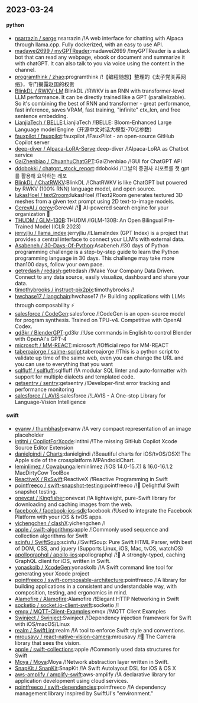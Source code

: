 ## 2023-03-24

#### python
* [nsarrazin / serge](https://github.com/nsarrazin/serge):nsarrazin /!A web interface for chatting with Alpaca through llama.cpp. Fully dockerized, with an easy to use API.
* [madawei2699 / myGPTReader](https://github.com/madawei2699/myGPTReader):madawei2699 /!myGPTReader is a slack bot that can read any webpage, ebook or document and summarize it with chatGPT. It can also talk to you via voice using the content in the channel.
* [programthink / zhao](https://github.com/programthink/zhao):programthink /!【编程随想】整理的《太子党关系网络》，专门揭露赵国的权贵
* [BlinkDL / RWKV-LM](https://github.com/BlinkDL/RWKV-LM):BlinkDL /!RWKV is an RNN with transformer-level LLM performance. It can be directly trained like a GPT (parallelizable). So it's combining the best of RNN and transformer - great performance, fast inference, saves VRAM, fast training, "infinite" ctx_len, and free sentence embedding.
* [LianjiaTech / BELLE](https://github.com/LianjiaTech/BELLE):LianjiaTech /!BELLE: Bloom-Enhanced Large Language model Engine（开源中文对话大模型-70亿参数）
* [fauxpilot / fauxpilot](https://github.com/fauxpilot/fauxpilot):fauxpilot /!FauxPilot - an open-source GitHub Copilot server
* [deep-diver / Alpaca-LoRA-Serve](https://github.com/deep-diver/Alpaca-LoRA-Serve):deep-diver /!Alpaca-LoRA as Chatbot service
* [GaiZhenbiao / ChuanhuChatGPT](https://github.com/GaiZhenbiao/ChuanhuChatGPT):GaiZhenbiao /!GUI for ChatGPT API
* [ddobokki / chatgpt_stock_report](https://github.com/ddobokki/chatgpt_stock_report):ddobokki /!그날의 증권사 리포트를 챗 gpt를 활용해 요약하는 레포
* [BlinkDL / ChatRWKV](https://github.com/BlinkDL/ChatRWKV):BlinkDL /!ChatRWKV is like ChatGPT but powered by RWKV (100% RNN) language model, and open source.
* [lukasHoel / text2room](https://github.com/lukasHoel/text2room):lukasHoel /!Text2Room generates textured 3D meshes from a given text prompt using 2D text-to-image models.
* [GerevAI / gerev](https://github.com/GerevAI/gerev):GerevAI /!🧠
AI-powered search engine for your organization
🔎
* [THUDM / GLM-130B](https://github.com/THUDM/GLM-130B):THUDM /!GLM-130B: An Open Bilingual Pre-Trained Model (ICLR 2023)
* [jerryjliu / llama_index](https://github.com/jerryjliu/llama_index):jerryjliu /!LlamaIndex (GPT Index) is a project that provides a central interface to connect your LLM's with external data.
* [Asabeneh / 30-Days-Of-Python](https://github.com/Asabeneh/30-Days-Of-Python):Asabeneh /!30 days of Python programming challenge is a step-by-step guide to learn the Python programming language in 30 days. This challenge may take more than100 days, follow your own pace.
* [getredash / redash](https://github.com/getredash/redash):getredash /!Make Your Company Data Driven. Connect to any data source, easily visualize, dashboard and share your data.
* [timothybrooks / instruct-pix2pix](https://github.com/timothybrooks/instruct-pix2pix):timothybrooks /!
* [hwchase17 / langchain](https://github.com/hwchase17/langchain):hwchase17 /!⚡
Building applications with LLMs through composability
⚡
* [salesforce / CodeGen](https://github.com/salesforce/CodeGen):salesforce /!CodeGen is an open-source model for program synthesis. Trained on TPU-v4. Competitive with OpenAI Codex.
* [gd3kr / BlenderGPT](https://github.com/gd3kr/BlenderGPT):gd3kr /!Use commands in English to control Blender with OpenAI's GPT-4
* [microsoft / MM-REACT](https://github.com/microsoft/MM-REACT):microsoft /!Official repo for MM-REACT
* [taberoajorge / saime-script](https://github.com/taberoajorge/saime-script):taberoajorge /!This is a python script to validate up time of the saime web, even you can change the URL and you can use to everything that you want
* [sqlfluff / sqlfluff](https://github.com/sqlfluff/sqlfluff):sqlfluff /!A modular SQL linter and auto-formatter with support for multiple dialects and templated code.
* [getsentry / sentry](https://github.com/getsentry/sentry):getsentry /!Developer-first error tracking and performance monitoring
* [salesforce / LAVIS](https://github.com/salesforce/LAVIS):salesforce /!LAVIS - A One-stop Library for Language-Vision Intelligence

#### swift
* [evanw / thumbhash](https://github.com/evanw/thumbhash):evanw /!A very compact representation of an image placeholder
* [intitni / CopilotForXcode](https://github.com/intitni/CopilotForXcode):intitni /!The missing GitHub Copilot Xcode Source Editor Extension
* [danielgindi / Charts](https://github.com/danielgindi/Charts):danielgindi /!Beautiful charts for iOS/tvOS/OSX! The Apple side of the crossplatform MPAndroidChart.
* [leminlimez / Cowabunga](https://github.com/leminlimez/Cowabunga):leminlimez /!iOS 14.0-15.7.1 & 16.0-16.1.2 MacDirtyCow ToolBox
* [ReactiveX / RxSwift](https://github.com/ReactiveX/RxSwift):ReactiveX /!Reactive Programming in Swift
* [pointfreeco / swift-snapshot-testing](https://github.com/pointfreeco/swift-snapshot-testing):pointfreeco /!📸
Delightful Swift snapshot testing.
* [onevcat / Kingfisher](https://github.com/onevcat/Kingfisher):onevcat /!A lightweight, pure-Swift library for downloading and caching images from the web.
* [facebook / facebook-ios-sdk](https://github.com/facebook/facebook-ios-sdk):facebook /!Used to integrate the Facebook Platform with your iOS & tvOS apps.
* [yichengchen / clashX](https://github.com/yichengchen/clashX):yichengchen /!
* [apple / swift-algorithms](https://github.com/apple/swift-algorithms):apple /!Commonly used sequence and collection algorithms for Swift
* [scinfu / SwiftSoup](https://github.com/scinfu/SwiftSoup):scinfu /!SwiftSoup: Pure Swift HTML Parser, with best of DOM, CSS, and jquery (Supports Linux, iOS, Mac, tvOS, watchOS)
* [apollographql / apollo-ios](https://github.com/apollographql/apollo-ios):apollographql /!📱
A strongly-typed, caching GraphQL client for iOS, written in Swift.
* [yonaskolb / XcodeGen](https://github.com/yonaskolb/XcodeGen):yonaskolb /!A Swift command line tool for generating your Xcode project
* [pointfreeco / swift-composable-architecture](https://github.com/pointfreeco/swift-composable-architecture):pointfreeco /!A library for building applications in a consistent and understandable way, with composition, testing, and ergonomics in mind.
* [Alamofire / Alamofire](https://github.com/Alamofire/Alamofire):Alamofire /!Elegant HTTP Networking in Swift
* [socketio / socket.io-client-swift](https://github.com/socketio/socket.io-client-swift):socketio /!
* [emqx / MQTT-Client-Examples](https://github.com/emqx/MQTT-Client-Examples):emqx /!MQTT Client Examples
* [Swinject / Swinject](https://github.com/Swinject/Swinject):Swinject /!Dependency injection framework for Swift with iOS/macOS/Linux
* [realm / SwiftLint](https://github.com/realm/SwiftLint):realm /!A tool to enforce Swift style and conventions.
* [mrousavy / react-native-vision-camera](https://github.com/mrousavy/react-native-vision-camera):mrousavy /!📸
The Camera library that sees the vision.
* [apple / swift-collections](https://github.com/apple/swift-collections):apple /!Commonly used data structures for Swift
* [Moya / Moya](https://github.com/Moya/Moya):Moya /!Network abstraction layer written in Swift.
* [SnapKit / SnapKit](https://github.com/SnapKit/SnapKit):SnapKit /!A Swift Autolayout DSL for iOS & OS X
* [aws-amplify / amplify-swift](https://github.com/aws-amplify/amplify-swift):aws-amplify /!A declarative library for application development using cloud services.
* [pointfreeco / swift-dependencies](https://github.com/pointfreeco/swift-dependencies):pointfreeco /!A dependency management library inspired by SwiftUI's "environment."
